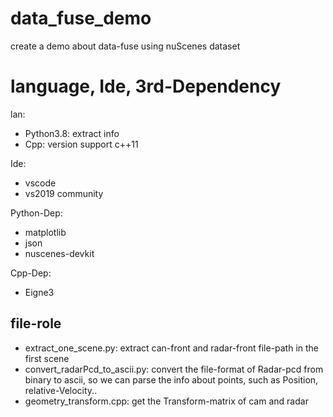 # data_fuse_demo
create a demo about data-fuse using nuScenes dataset

# language, Ide, 3rd-Dependency
lan:
- Python3.8: extract info
- Cpp: version support c++11

Ide:
- vscode
- vs2019 community

Python-Dep:
- matplotlib
- json
- nuscenes-devkit

Cpp-Dep:
- Eigne3

## file-role
- extract_one_scene.py: extract can-front and radar-front file-path in the first scene
- convert_radarPcd_to_ascii.py: convert the file-format of Radar-pcd from binary to ascii, so we can parse the info about points, such as Position, relative-Velocity..
- geometry_transform.cpp: get the Transform-matrix of cam and radar